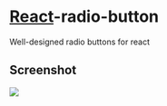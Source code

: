 # [React](http://facebook.github.io/react/)-radio-button
Well-designed radio buttons for react


## Screenshot
![](https://raw.githubusercontent.com/mu29/react-radio-button/master/example/example.png)
